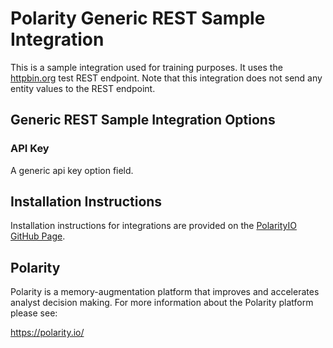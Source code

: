 # Polarity Generic REST Sample Integration

This is a sample integration used for training purposes. It uses the [httpbin.org](https://httpbin.org) test REST endpoint.  Note that this integration does not send any entity values to the REST endpoint.

## Generic REST Sample Integration Options

### API Key

A generic api key option field.

## Installation Instructions

Installation instructions for integrations are provided on the [PolarityIO GitHub Page](https://polarityio.github.io/).

## Polarity

Polarity is a memory-augmentation platform that improves and accelerates analyst decision making.  For more information about the Polarity platform please see: 

https://polarity.io/